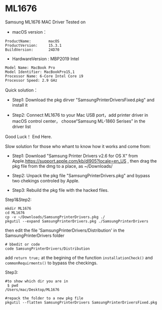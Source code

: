 # ML1676
Samsung ML1676 MAC Driver
Tested on 

- macOS version：

```
ProductName:		macOS
ProductVersion:		15.3.1
BuildVersion:		24D70

```
- HardwareVersion : MBP2019 Intel
```
Model Name: MacBook Pro
Model Identifier: MacBookPro15,1
Processor Name: 6-Core Intel Core i9
Processor Speed: 2.9 GHz
```

Quick solution：

- Step1: Download the pkg dirver "SamsungPrinterDriversFixed.pkg" and install it

- Step2: Connect ML1676 to your Mac USB port，add printer driver in macOS control center， choose“Samsung ML-1860 Serises” in the driver list

Good Luck！ End  Here.


Slow solution for those who whant to know how it works and come from:
- Step1: Download "Samsung Printer Drivers v2.6 for OS X“ from Apple.https://support.apple.com/kb/dl905?locale=en_US  , then drag the pkg file from the dmg to a place, as ~/Downloads/

- Step2: Unpack the pkg file "SamsungPrinterDrivers.pkg" and bypass two chekings controled by Apple.

- Step3: Rebuild the pkg file with the hacked files.

Step1&Step2:
```
mkdir ML1676
cd ML1676
cp -v ~/Downloads/SamsungPrinterDrivers.pkg ./
pkgutil --expand SamsungPrinterDrivers.pkg ./SamsungPrinterDrivers 
```
then edit the file 'SamsungPrinterDrivers/Distribution' in the SamsungPrinterDrivers  folder

```
# bbedit or code 
code SamsungPrinterDrivers/Distribution
```

add ```return true;``` at the begining of the function ```installationCheck()``` and ``` commonRequirments()``` to bypass the checkings.

Step3:
```
#to show which dir you are in
 $ pwd                                                                
/Users/mac/Desktop/ML1676 

#repack the folder to a new pkg file
pkgutil --flatten SamsungPrinterDrivers SamsungPrinterDriversFixed.pkg
```